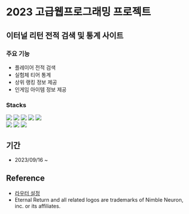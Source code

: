 # 2023 고급웹프로그래밍 프로젝트
## 이터널 리턴 전적 검색 및 통계 사이트
### 주요 기능
 - 플레이어 전적 검색
 - 실험체 티어 통계
 - 상위 랭킹 정보 제공
 - 인게임 아이템 정보 제공

### Stacks
<div>
  <div>
    <img src="https://img.shields.io/badge/HTML5-E34F26?style=for-the-badge&logo=HTML5&logoColor=white"> 
    <img src="https://img.shields.io/badge/CSS3-1572B6?style=for-the-badge&logo=CSS3&logoColor=white">
    <img src="https://img.shields.io/badge/Javascript-F7DF1E?style=for-the-badge&logo=Javascript&logoColor=white">
    <img src="https://img.shields.io/badge/React-61DAFB?style=for-the-badge&logo=React&logoColor=white">
    <img src="https://img.shields.io/badge/MUI-007FFF?style=for-the-badge&logo=MUI&logoColor=white">
  </div>
  <div>
    <img src="https://img.shields.io/badge/Node.js-339933?style=for-the-badge&logo=Node.js&logoColor=white">
    <img src="https://img.shields.io/badge/Express-000000?style=for-the-badge&logo=Express&logoColor=white">
    <img src="https://img.shields.io/badge/MySQL-4479A1?style=for-the-badge&logo=MySQL&logoColor=white">
  </div>
</div>

## 기간
 - 2023/09/16 ~
## Reference
 - [라우터 설정](https://goddaehee.tistory.com/305)
 - Eternal Return and all related logos are trademarks of Nimble Neuron, inc. or its affiliates.